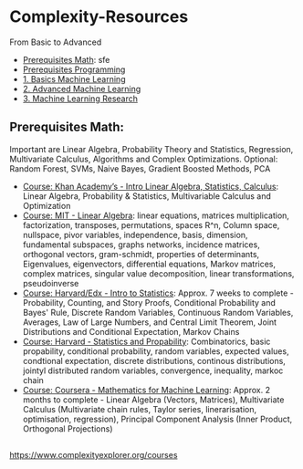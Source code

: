 # Complexity-Resources
From Basic to Advanced

* [Prerequisites Math](#prerequisites-math): sfe
* [Prerequisites Programming](#prerequisites-programming)
* [1. Basics Machine Learning](#3-prerequisites-programming)
* [2. Advanced Machine Learning](#3-prerequisites-programming)
* [3. Machine Learning Research](#3-prerequisites-programming)

## Prerequisites Math: 
Important are Linear Algebra, Probability Theory and Statistics, Regression, Multivariate Calculus, Algorithms and Complex Optimizations. Optional: Random Forest, SVMs, Naive Bayes, Gradient Boosted Methods, PCA
* [Course: Khan Academy’s - Intro Linear Algebra, Statistics, Calculus](https://www.khanacademy.org/math): Linear Algebra, Probability & Statistics, Multivariable Calculus and Optimization
* [Course: MIT - Linear Algebra](https://ocw.mit.edu/courses/mathematics/18-06-linear-algebra-spring-2010/): linear equations, matrices multiplication, factorization, transposes, permutations, spaces R^n, Column space, nullspace, pivor variables, independence, basis, dimension, fundamental subspaces, graphs networks, incidence matrices, orthogonal vectors, gram-schmidt, properties of determinants, Eigenvalues, eigenvectors, differential equations, Markov matrices, complex matrices, singular value decomposition, linear transformations, pseudoinverse
* [Course: Harvard/Edx - Intro to Statistics](https://www.edx.org/course/introduction-to-probability-0): Approx. 7 weeks to complete - Probability, Counting, and Story Proofs, Conditional Probability and Bayes' Rule, Discrete Random Variables, Continuous Random Variables, Averages, Law of Large Numbers, and Central Limit Theorem, Joint Distributions and Conditional Expectation, Markov Chains
* [Course: Harvard - Statistics and Propability](https://projects.iq.harvard.edu/stat110/youtube): Combinatorics, basic propability, conditional probability, random variables, expected values, condtional expectation, discrete distributions, continous distributions, jointyl distributed random variables, convergence, inequality, markoc chain 
* [Course: Coursera - Mathematics for Machine Learning](https://www.coursera.org/specializations/mathematics-machine-learning): Approx. 2 months to complete - Linear Algebra (Vectors, Matrices), Multivariate Calculus (Multivariate chain rules, Taylor series, linerarisation, optimisation, regression), Principal Component Analysis (Inner Product, Orthogonal Projections)

## 
https://www.complexityexplorer.org/courses
